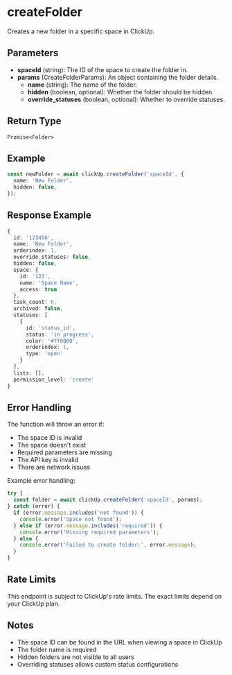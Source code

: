# createFolder

Creates a new folder in a specific space in ClickUp.

## Parameters

- **spaceId** (string): The ID of the space to create the folder in.
- **params** (CreateFolderParams): An object containing the folder details.
  - **name** (string): The name of the folder.
  - **hidden** (boolean, optional): Whether the folder should be hidden.
  - **override_statuses** (boolean, optional): Whether to override statuses.

## Return Type

`Promise<Folder>`

## Example

```typescript
const newFolder = await clickUp.createFolder('spaceId', {
  name: 'New Folder',
  hidden: false,
});
```

## Response Example

```typescript
{
  id: '123456',
  name: 'New Folder',
  orderindex: 1,
  override_statuses: false,
  hidden: false,
  space: {
    id: '123',
    name: 'Space Name',
    access: true
  },
  task_count: 0,
  archived: false,
  statuses: [
    {
      id: 'status_id',
      status: 'in progress',
      color: '#ff0000',
      orderindex: 1,
      type: 'open'
    }
  ],
  lists: [],
  permission_level: 'create'
}
```

## Error Handling

The function will throw an error if:

- The space ID is invalid
- The space doesn't exist
- Required parameters are missing
- The API key is invalid
- There are network issues

Example error handling:

```typescript
try {
  const folder = await clickUp.createFolder('spaceId', params);
} catch (error) {
  if (error.message.includes('not found')) {
    console.error('Space not found');
  } else if (error.message.includes('required')) {
    console.error('Missing required parameters');
  } else {
    console.error('Failed to create folder:', error.message);
  }
}
```

## Rate Limits

This endpoint is subject to ClickUp's rate limits. The exact limits depend on your ClickUp plan.

## Notes

- The space ID can be found in the URL when viewing a space in ClickUp
- The folder name is required
- Hidden folders are not visible to all users
- Overriding statuses allows custom status configurations
